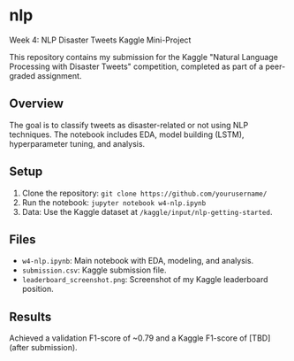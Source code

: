 # nlp
Week 4: NLP Disaster Tweets Kaggle Mini-Project

This repository contains my submission for the Kaggle "Natural Language Processing with Disaster Tweets" competition, completed as part of a peer-graded assignment.

## Overview
The goal is to classify tweets as disaster-related or not using NLP techniques. The notebook includes EDA, model building (LSTM), hyperparameter tuning, and analysis.

## Setup
1. Clone the repository: `git clone https://github.com/yourusername/`
2. Run the notebook: `jupyter notebook w4-nlp.ipynb`
3. Data: Use the Kaggle dataset at `/kaggle/input/nlp-getting-started`.

## Files
- `w4-nlp.ipynb`: Main notebook with EDA, modeling, and analysis.
- `submission.csv`: Kaggle submission file.
- `leaderboard_screenshot.png`: Screenshot of my Kaggle leaderboard position.

## Results
Achieved a validation F1-score of ~0.79 and a Kaggle F1-score of [TBD] (after submission).
